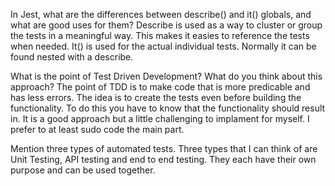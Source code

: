 In Jest, what are the differences between describe() and it() globals, and what are good uses for them?
    Describe is used as a way to cluster or group the tests in a meaningful way. This makes it easies to reference the tests when needed.
    It() is used for the actual individual tests. Normally it can be found nested with a describe.


What is the point of Test Driven Development? What do you think about this approach?
    The point of TDD is to make code that is more predicable and has less errors. The idea is to create the tests even before building the functionality. To do this you have to know that the functionality should result in. It is a good approach but a little challenging to implament for myself. I prefer to at least sudo code the main part.

Mention three types of automated tests.
    Three types that I can think of are Unit Testing, API testing and end to end testing. They each have their own purpose and can be used together.